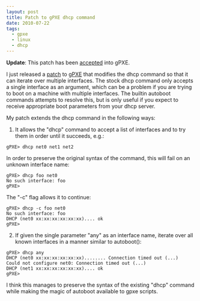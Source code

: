 ```yaml
---
layout: post
title: Patch to gPXE dhcp command
date: 2010-07-22
tags:
  - gpxe
  - linux
  - dhcp
---
```


**Update**: This patch has been [accepted][1] into gPXE.

I just released a [patch][2] to [gPXE][3] that modifies the dhcp command so that it can iterate over multiple interfaces. The stock dhcp command only accepts a single interface as an argument, which can be a problem if you are trying to boot on a machine with multiple interfaces. The builtin autoboot commands attempts to resolve this, but is only useful if you expect to receive appropriate boot parameters from your dhcp server.

My patch extends the dhcp command in the following ways:

  1. It allows the "dhcp" command to accept a list of interfaces and to try them in order until it succeeds, e.g.:
    
    
    gPXE> dhcp net0 net1 net2
    

In order to preserve the original syntax of the command, this will fail on an unknown interface name:
    
    
    gPXE> dhcp foo net0
    No such interface: foo
    gPXE>
    

The "-c" flag allows it to continue:
    
    
    gPXE> dhcp -c foo net0
    No such interface: foo
    DHCP (net0 xx:xx:xx:xx:xx:xx).... ok
    gPXE>
    

  2. If given the single parameter "any" as an interface name, iterate over all known interfaces in a manner similar to autoboot():
    
    
    gPXE> dhcp any
    DHCP (net0 xx:xx:xx:xx:xx:xx)........ Connection timed out (...)
    Could not configure net0: Connection timed out (...)
    DHCP (net1 xx:xx:xx:xx:xx:xx).... ok
    gPXE>
    

I think this manages to preserve the syntax of the existing "dhcp" command while making the magic of autoboot available to gpxe scripts.

[1]: http://git.etherboot.org/?p=gpxe.git;a=commit;h=fa91c2c3269554df855107a24afec9a1149fee8f
[2]: http://gist.github.com/486907
[3]: http://etherboot.org/wiki/index.php

